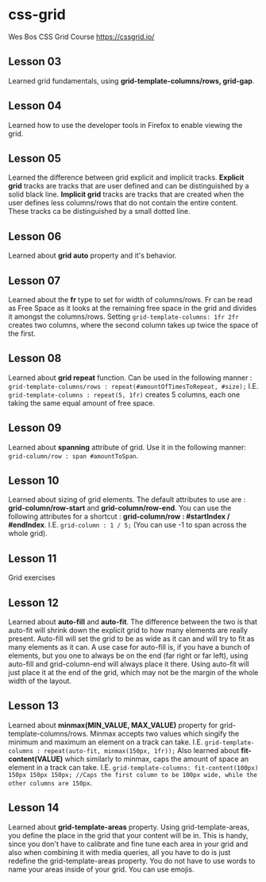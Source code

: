 # css-grid
Wes Bos CSS Grid Course
https://cssgrid.io/

## Lesson 03
Learned grid fundamentals, using **grid-template-columns/rows, grid-gap**.

## Lesson 04
Learned how to use the developer tools in Firefox to enable viewing the grid.

## Lesson 05
Learned the difference between grid explicit and implicit tracks. 
**Explicit grid** tracks are tracks that are user defined and can be distinguished by a solid black line.
**Implicit grid** tracks are tracks that are created when the user defines less columns/rows that do not contain the entire content. These tracks ca be distinguished by a small dotted line.

## Lesson 06
Learned about **grid auto** property and it's behavior.

## Lesson 07
Learned about the **fr** type to set for width of columns/rows. Fr can be read as Free Space as it looks at the remaining free space in the grid and divides it amongst the columns/rows. Setting `grid-template-columns: 1fr 2fr` creates two columns, where the second column takes up twice the space of the first.

## Lesson 08
Learned about **grid repeat** function. Can be used in the following manner : `grid-template-columns/rows : repeat(#amountOfTimesToRepeat, #size);`
I.E. `grid-template-columns : repeat(5, 1fr)` creates 5 columns, each one taking the same equal amount of free space.

## Lesson 09
Learned about **spanning** attribute of grid. Use it in the following manner: `grid-column/row : span #amountToSpan`.

## Lesson 10
Learned about sizing of grid elements. The default attributes to use are : **grid-column/row-start** and **grid-column/row-end**. You can use the following attributes for a shortcut : **grid-column/row : #startIndex / #endIndex**. I.E. `grid-column : 1 / 5;` (You can use -1 to span across the whole grid).

## Lesson 11
Grid exercises

## Lesson 12
Learned about **auto-fill** and **auto-fit**. The difference between the two is that auto-fit will shrink down the explicit grid to how many elements are really present. Auto-fill will set the grid to be as wide as it can and will try to fit as many elements as it can. A use case for auto-fill is, if you have a bunch of elements, but you one to always be on the end (far right or far left), using auto-fill and grid-column-end will always place it there. Using auto-fit will just place it at the end of the grid, which may not be the margin of the whole width of the layout.

## Lesson 13
Learned about **minmax(MIN_VALUE, MAX_VALUE)** property for grid-template-columns/rows. Minmax accepts two values which singify the minimum and maximum an element on a track can take. I.E. `grid-template-columns : repeat(auto-fit, minmax(150px, 1fr));`
Also learned about **fit-content(VALUE)** which similarly to minmax, caps the amount of space an element in a track can take. I.E. `grid-template-columns: fit-content(100px) 150px 150px 150px; //Caps the first column to be 100px wide, while the other columns are 150px`.

## Lesson 14
Learned about **grid-template-areas** property. Using grid-template-areas, you define the place in the grid that your content will be in. This is handy, since you don't have to calibrate and fine tune each area in your grid and also when combining it with media queries, all you have to do is just redefine the grid-template-areas property. You do not have to use words to name your areas inside of your grid. You can use emojis.